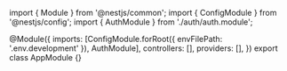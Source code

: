 import { Module } from '@nestjs/common';
import { ConfigModule } from '@nestjs/config';
import { AuthModule } from './auth/auth.module';

@Module({
  imports: [ConfigModule.forRoot({ envFilePath: '.env.development' }), AuthModule],
  controllers: [],
  providers: [],
})
export class AppModule {}
